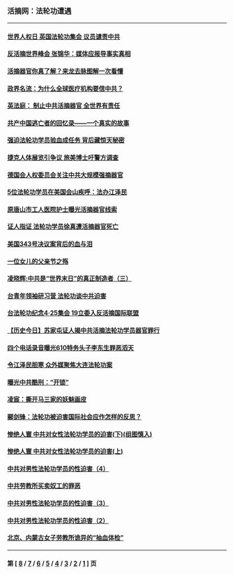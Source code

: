 ### 活摘网：法轮功遭遇
---
#### [世界人权日 英国法轮功集会 议员谴责中共](../../pages/nf5881/n13431763.md?01290430) 
#### [反活摘世界峰会 张锦华：媒体应报导事实真相](../../pages/nf5881/n13278502.md?01290430) 
#### [活摘器官你真了解？来龙去脉图解一次看懂](../../pages/nf5881/n13013820.md?01290430) 
#### [政界名流：为什么全球医疗机构要信中共？](../../pages/nf5881/n11945479.md?01290430) 
#### [英法庭： 制止中共活摘器官 全世界有责任](../../pages/nf5881/n11330691.md?01290430) 
#### [共产中国逃亡者的回忆录——一个真实的故事](../../pages/nf5881/n10918649.md?01290430) 
#### [强迫法轮功学员验血成任务 背后藏惊天秘密](../../pages/nf5881/n4252384.md?01290430) 
#### [捷克人体展览引争议 旅美博士吁警方调查](../../pages/nf5881/n9429187.md?01290430) 
#### [德国会人权委员会关注中共大规模强摘器官](../../pages/nf5881/n8418950.md?01290430) 
#### [5位法轮功学员在美国会山疾呼：法办江泽民](../../pages/nf5881/n8101519.md?01290430) 
#### [原唐山市工人医院护士曝光活摘器官线索](../../pages/nf5881/n8076384.md?01290430) 
#### [证人指证 法轮功学员徐真遭活摘器官死亡](../../pages/nf5881/n8042467.md?01290430) 
#### [美国343号决议案背后的血与泪](../../pages/nf5881/n8020684.md?01290430) 
#### [一位女儿的父亲节之殇](../../pages/nf5881/n8014122.md?01290430) 
#### [凌晓辉:中共是“世界末日”的真正制造者（三）](../../pages/nf5881/n4210333.md?01290430) 
#### [台青年领袖研习营 法轮功谈中共迫害](../../pages/nf5881/n4141857.md?01290430) 
#### [台法轮功纪念4‧25集会 19立委入反活摘国际联盟](../../pages/nf5881/n4141821.md?01290430) 
#### [【历史今日】苏家屯证人揭中共活摘法轮功学员器官罪行](../../pages/nf5881/n4135912.md?01290430) 
#### [四个电话录音曝光610特务头子李东生罪恶滔天](../../pages/nf5881/n4040060.md?01290430) 
#### [令江泽民胆寒 众外媒聚焦大连法轮功案](../../pages/nf5881/n3932671.md?01290430) 
#### [曝光中共酷刑：“开锁”](../../pages/nf5881/n3889373.md?01290430) 
#### [凌宸：撕开马三家的妖魅画皮](../../pages/nf5881/n3849369.md?01290430) 
#### [郦剑锋：法轮功被迫害国际社会应作怎样的反思？](../../pages/nf5881/n3824560.md?01290430) 
#### [惨绝人寰 中共对女性法轮功学员的迫害(下)(组图慎入)](../../pages/nf5881/n3816285.md?01290430) 
#### [惨绝人寰 中共对女性法轮功学员的迫害(上)](../../pages/nf5881/n3815374.md?01290430) 
#### [中共对男性法轮功学员的性迫害（4）](../../pages/nf5881/n3769144.md?01290430) 
#### [中共劳教所买卖奴工的罪恶](../../pages/nf5881/n3769378.md?01290430) 
#### [中共对男性法轮功学员的性迫害（3）](../../pages/nf5881/n3768231.md?01290430) 
#### [中共对男性法轮功学员的性迫害（2）](../../pages/nf5881/n3767211.md?01290430) 
#### [北京、内蒙古女子劳教所诡异的“抽血体检”](../../pages/nf5881/n3753158.md?01290430) 

---
#### 第 [ [8](./8.md?01290430) / [7](./7.md?01290430) / [6](./6.md?01290430) / [5](./5.md?01290430) / [4](./4.md?01290430) / [3](./3.md?01290430) / [2](./2.md?01290430) / [1](./1.md?01290430) ] 页
